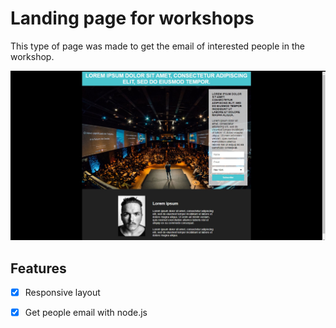 # Landing page for workshops
This type of page was made to get the email of interested people in the workshop. 

![](/public/assets/Page.jpg)

## Features
-[x] Responsive layout
-[x] Get people email with node.js 




